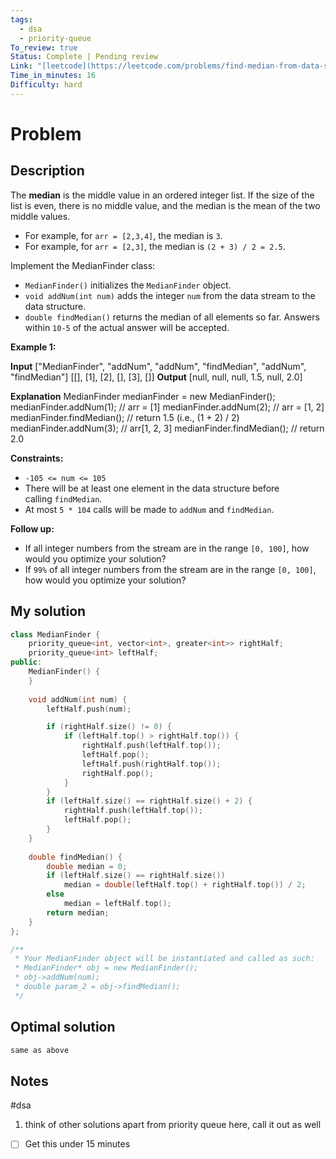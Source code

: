 ```yaml
---
tags:
  - dsa
  - priority-queue
To_review: true
Status: Complete | Pending review
Link: "[leetcode](https://leetcode.com/problems/find-median-from-data-stream/description/)"
Time_in_minutes: 16
Difficulty: hard
---
```

# Problem
## Description
The **median** is the middle value in an ordered integer list. If the size of the list is even, there is no middle value, and the median is the mean of the two middle values.

- For example, for `arr = [2,3,4]`, the median is `3`.
- For example, for `arr = [2,3]`, the median is `(2 + 3) / 2 = 2.5`.

Implement the MedianFinder class:

- `MedianFinder()` initializes the `MedianFinder` object.
- `void addNum(int num)` adds the integer `num` from the data stream to the data structure.
- `double findMedian()` returns the median of all elements so far. Answers within `10-5` of the actual answer will be accepted.

**Example 1:**

**Input**
["MedianFinder", "addNum", "addNum", "findMedian", "addNum", "findMedian"]
[[], [1], [2], [], [3], []]
**Output**
[null, null, null, 1.5, null, 2.0]

**Explanation**
MedianFinder medianFinder = new MedianFinder();
medianFinder.addNum(1);    // arr = [1]
medianFinder.addNum(2);    // arr = [1, 2]
medianFinder.findMedian(); // return 1.5 (i.e., (1 + 2) / 2)
medianFinder.addNum(3);    // arr[1, 2, 3]
medianFinder.findMedian(); // return 2.0

**Constraints:**

- `-105 <= num <= 105`
- There will be at least one element in the data structure before calling `findMedian`.
- At most `5 * 104` calls will be made to `addNum` and `findMedian`.

**Follow up:**

- If all integer numbers from the stream are in the range `[0, 100]`, how would you optimize your solution?
- If `99%` of all integer numbers from the stream are in the range `[0, 100]`, how would you optimize your solution?
## My solution
```cpp
class MedianFinder {
    priority_queue<int, vector<int>, greater<int>> rightHalf;
    priority_queue<int> leftHalf;
public:
    MedianFinder() {
    }
    
    void addNum(int num) {
        leftHalf.push(num);

        if (rightHalf.size() != 0) {
            if (leftHalf.top() > rightHalf.top()) {
                rightHalf.push(leftHalf.top());
                leftHalf.pop();
                leftHalf.push(rightHalf.top());
                rightHalf.pop();
            }
        }
        if (leftHalf.size() == rightHalf.size() + 2) {
            rightHalf.push(leftHalf.top());
            leftHalf.pop();
        }
    }
    
    double findMedian() {
        double median = 0;
        if (leftHalf.size() == rightHalf.size())
            median = double(leftHalf.top() + rightHalf.top()) / 2;
        else
            median = leftHalf.top();
        return median;
    }
};

/**
 * Your MedianFinder object will be instantiated and called as such:
 * MedianFinder* obj = new MedianFinder();
 * obj->addNum(num);
 * double param_2 = obj->findMedian();
 */
```
## Optimal solution
```cpp
same as above
```
## Notes
#dsa
1. think of other solutions apart from priority queue here, call it out as well
- [ ] Get this under 15 minutes